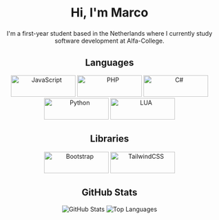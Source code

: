 <h1 align="center">Hi, I'm Marco</h1>

###

<p align="center">
  I'm a first-year student based in the Netherlands where I currently study software development at Alfa-College.
</p>

###

<h2 align="center">Languages</h2>
<p align="center">
  <img src="https://i.imgur.com/xPbs2aG.png" alt="JavaScript" width=150 height=50/>
  <img src="https://i.imgur.com/tBK5Yza.png" alt="PHP" width=150 height=50/>
  <img src="https://i.imgur.com/3Kjm5aL.png" alt="C#" width=150 height=50/>
  <img src="https://i.imgur.com/A142MHq.png" alt="Python" width=150 height=50/>
  <img src="https://i.imgur.com/LBYa4hP.png" alt="LUA" width=150 height=50/>
</p>

###

<h2 align="center">Libraries</h2>
<p align="center">
  <img src="https://i.imgur.com/pGWr2Q5.png" alt="Bootstrap" width=150 height=50/>
  <img src="https://i.imgur.com/S5vWjs8.png" alt="TailwindCSS" width=150 height=50/>
</p>

###

<h2 align="center">GitHub Stats</h2>
<p align="center">
  <img src="https://github-readme-stats.vercel.app/api?username=msh31&theme=vue-dark&show_icons=true&hide_border=true&count_private=true" alt="GitHub Stats"/>
<!--   <img src="https://github-readme-streak-stats.herokuapp.com/?user=msh31&theme=vue-dark&hide_border=true" alt="GitHub Streak"/> -->
  <img src="https://github-readme-stats.vercel.app/api/top-langs/?username=msh31&theme=vue-dark&show_icons=true&hide_border=true&layout=compact" alt="Top Languages"/>
</p>
